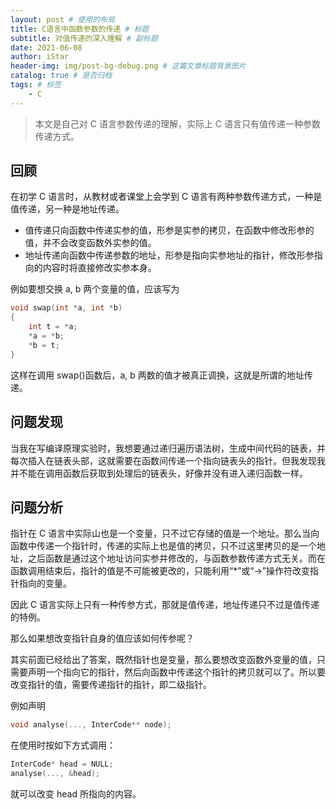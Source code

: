 ```yaml
---
layout: post # 使用的布局
title: C语言中函数参数的传递 # 标题
subtitle: 对值传递的深入理解 # 副标题
date: 2021-06-08
author: iStar
header-img: img/post-bg-debug.png # 这篇文章标题背景图片
catalog: true # 是否归档
tags: # 标签
    - C
---
```


> 本文是自己对 C 语言参数传递的理解，实际上 C 语言只有值传递一种参数传递方式。

## 回顾

在初学 C 语言时，从教材或者课堂上会学到 C 语言有两种参数传递方式，一种是值传递，另一种是地址传递。

-   值传递只向函数中传递实参的值，形参是实参的拷贝，在函数中修改形参的值，并不会改变函数外实参的值。
-   地址传递向函数中传递参数的地址，形参是指向实参地址的指针，修改形参指向的内容时将直接修改实参本身。

例如要想交换 a, b 两个变量的值，应该写为

```C
void swap(int *a, int *b)
{
    int t = *a;
    *a = *b;
    *b = t;
}
```

这样在调用 swap()函数后，a, b 两数的值才被真正调换，这就是所谓的地址传递。

## 问题发现

当我在写编译原理实验时，我想要通过递归遍历语法树，生成中间代码的链表，并每次插入在链表头部，这就需要在函数间传递一个指向链表头的指针。但我发现我并不能在调用函数后获取到处理后的链表头，好像并没有进入递归函数一样。

## 问题分析

指针在 C 语言中实际山也是一个变量，只不过它存储的值是一个地址。那么当向函数中传递一个指针时，传递的实际上也是值的拷贝，只不过这里拷贝的是一个地址，之后函数是通过这个地址访问实参并修改的，与函数参数传递方式无关。而在函数调用结束后，指针的值是不可能被更改的，只能利用“\*”或“->”操作符改变指针指向的变量。

因此 C 语言实际上只有一种传参方式，那就是值传递，地址传递只不过是值传递的特例。

那么如果想改变指针自身的值应该如何传参呢？

其实前面已经给出了答案，既然指针也是变量，那么要想改变函数外变量的值，只需要声明一个指向它的指针，然后向函数中传递这个指针的拷贝就可以了。所以要改变指针的值，需要传递指针的指针，即二级指针。

例如声明

```C
void analyse(..., InterCode** node);
```

在使用时按如下方式调用：

```C
InterCode* head = NULL;
analyse(..., &head);
```

就可以改变 head 所指向的内容。
